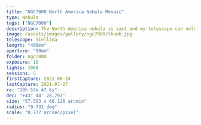 ```yaml
---
title: "NGC7000 North America Nebula Mosaic"
type: Nebula
tags: ["NGC7000"]
description: The North America nebula is vast and my telescope can only capture a small frame. I created this mosaic to appreciate the breadth and depth of its beauty.
image: /assets/images/gallery/ngc7000/thumb.jpg
telescope: Stellina
length: "400mm"
aperture: "80mm"
folder: ngc7000
exposure: 10
lights: 1068
sessions: 5
firstCapture: 2021-06-24 
lastCapture: 2021-07-27
ra: "20h 57m 47.6s"
dec: "+43° 44' 28.797"
size: "57.593 x 66.126 arcmin"
radius: "0.731 deg"
scale: "0.777 arcsec/pixel"
---
```

